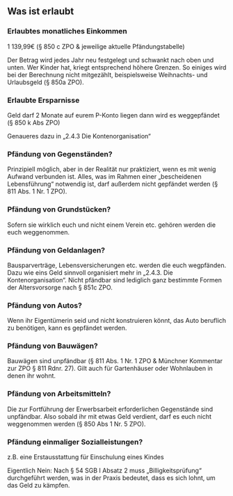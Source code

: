## Was ist erlaubt

### Erlaubtes monatliches Einkommen

1 139,99€ (§ 850 c ZPO & jeweilige aktuelle Pfändungstabelle)

Der Betrag wird jedes Jahr neu festgelegt und schwankt nach oben und unten. Wer Kinder hat, kriegt entsprechend höhere Grenzen. So einiges wird bei der Berechnung nicht mitgezählt, beispielsweise Weihnachts- und Urlaubsgeld (§ 850a ZPO).

### Erlaubte Ersparnisse

Geld darf 2 Monate auf eurem P-Konto liegen dann wird es weggepfändet (§ 850 k Abs ZPO)

Genaueres dazu in „2.4.3 Die Kontenorganisation“

### Pfändung von Gegenständen?

Prinzipiell möglich, aber in der Realität nur praktiziert, wenn es mit wenig Aufwand verbunden ist. Alles, was im Rahmen einer „bescheidenen Lebensführung“ notwendig ist, darf außerdem nicht gepfändet werden (§ 811 Abs. 1 Nr. 1 ZPO).

### Pfändung von Grundstücken?

Sofern sie wirklich euch und nicht einem Verein etc. gehören werden die euch weggenommen.

### Pfändung von Geldanlagen?

Bausparverträge, Lebensversicherungen etc. werden die euch wegpfänden. Dazu wie eins Geld sinnvoll organisiert mehr in „2.4.3. Die Kontenorganisation“. Nicht pfändbar sind lediglich ganz bestimmte Formen der Altersvorsorge nach § 851c ZPO.

### Pfändung von Autos?

Wenn ihr Eigentümerin seid und nicht konstruieren könnt, das Auto beruflich zu benötigen, kann es gepfändet werden.

### Pfändung von Bauwägen?

Bauwägen sind unpfändbar (§ 811 Abs. 1 Nr. 1 ZPO & Münchner Kommentar zur ZPO § 811 Rdnr. 27). Gilt auch für Gartenhäuser oder Wohnlauben in denen ihr wohnt.

### Pfändung von Arbeitsmitteln?

Die zur Fortführung der Erwerbsarbeit erforderlichen Gegenstände sind unpfändbar. Also sobald ihr mit etwas Geld verdient, darf es euch nicht weggenommen werden (§ 850 Abs 1 Nr. 5 ZPO).

### Pfändung einmaliger Sozialleistungen?

z.B. eine Erstausstattung für Einschulung eines Kindes

Eigentlich Nein: Nach § 54 SGB I Absatz 2 muss „Billigkeitsprüfung“ durchgeführt werden, was in der Praxis bedeutet, dass es sich lohnt, um das Geld zu kämpfen.
